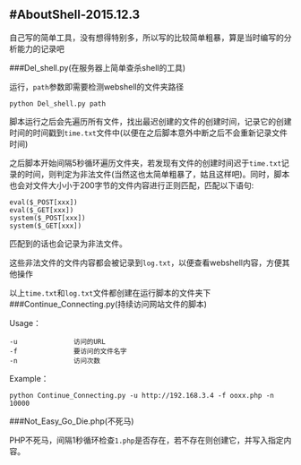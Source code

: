 #AboutShell-2015.12.3
---

自己写的简单工具，没有想得特别多，所以写的比较简单粗暴，算是当时编写的分析能力的记录吧

###Del_shell.py(在服务器上简单查杀shell的工具)

运行，`path`参数即需要检测webshell的文件夹路径

	python Del_shell.py path

脚本运行之后会先遍历所有文件，找出最迟创建的文件的创建时间，记录它的创建时间的时间戳到`time.txt`文件中(以便在之后脚本意外中断之后不会重新记录文件时间)

之后脚本开始间隔5秒循环遍历文件夹，若发现有文件的创建时间迟于`time.txt`记录的时间，则判定为非法文件(当然这也太简单粗暴了，姑且这样吧)。同时，脚本也会对文件大小小于200字节的文件内容进行正则匹配，匹配以下语句:

	eval($_POST[xxx])
	eval($_GET[xxx])
	system($_POST[xxx])
	system($_GET[xxx])

匹配到的话也会记录为非法文件。

这些非法文件的文件内容都会被记录到`log.txt`，以便查看webshell内容，方便其他操作

以上`time.txt`和`log.txt`文件都创建在运行脚本的文件夹下
###Continue_Connecting.py(持续访问网站文件的脚本)

Usage：

	-u				访问的URL
	-f				要访问的文件名字
	-n				访问次数
	
Example：
	
	python Continue_Connecting.py -u http://192.168.3.4 -f ooxx.php -n 10000
###Not_Easy_Go_Die.php(不死马)

PHP不死马，间隔1秒循环检查`1.php`是否存在，若不存在则创建它，并写入指定内容。